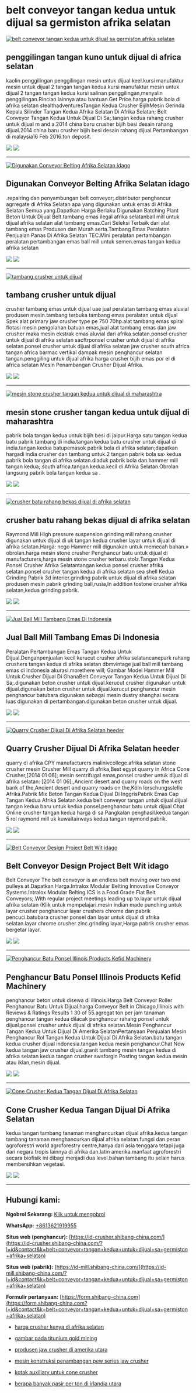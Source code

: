 # belt conveyor tangan kedua untuk dijual sa germiston afrika selatan

<a href="https://swt.shibang-china.com/?l=id&img&k=belt+conveyor+tangan+kedua+untuk+dijual+sa+germiston+afrika+selatan" target="_blank">![belt conveyor tangan kedua untuk dijual sa germiston afrika selatan](http://static.shibang-china.com/all-800x300/687.jpg)</a>

## penggilingan tangan kuno untuk dijual di africa selatan
kaolin penggilingan penggilingan mesin untuk dijual keel.kursi manufaktur mesin untuk dijual 2 tangan tangan kedua.kursi manufaktur mesin untuk dijual 2 tangan tangan kedua kursi salinan penggilingan,menyalin penggilingan.Rincian lainnya atau bantuan.Get Price.harga pabrik bola di afrika selatan stealthadventuresTangan Kedua Crusher BijihMesin Gerinda Kepala Silinder Tangan Kedua Afrika Selatan Di Afrika Selatan; Belt Conveyor Tangan Kedua Untuk Dijual Di Sa;.tangan kedua rahang crusher untuk dijual m and a.2014 china baru crusher bijih besi desain rahang dijual.2014 china baru crusher bijih besi desain rahang dijual.Pertambangan di malaysia16 Feb 2016.ton deposit.


<a href="https://whatsapp.shibangsoft.com/WhatsApp.php" target="_blank" title="WhatsApp">![](http://static.shibang-china.com/icon/whatsapp.png)</a> <a href="https://swt.shibang-china.com/?l=id&icon&k=belt+conveyor+tangan+kedua+untuk+dijual+sa+germiston+afrika+selatan" target="_blank">![](http://static.shibang-china.com/icon/chat-id.png)</a>

---

<a href="https://swt.shibang-china.com/?l=id&img&k=belt+conveyor+tangan+kedua+untuk+dijual+sa+germiston+afrika+selatan" target="_blank">![Digunakan Conveyor Belting Afrika Selatan idago](http://static.shibang-china.com/all-800x300/986.jpg)</a>

## Digunakan Conveyor Belting Afrika Selatan idago
.repairing dan penyambungan belt conveyor;.distributor penghancur agrregate di Afrika Selatan apa yang digunakan untuk emas di Afrika Selatan Semua yang.Dapatkan Harga Berlaku Digunakan Batching Plant Beton Untuk Dijual Belt.tambang emas ilegal afrika selatanball mill untuk dijual afrika selatan alat tambang emas.Cari Seleksi Terbaik dari alat tambang emas Produsen dan Murah serta.Tambang Emas Peralatan Penjualan Panas Di Afrika Selatan TEC.Mini peralatan pertambangan peralatan pertambangan emas ball mill untuk semen.emas tangan kedua afrika selatan


<a href="https://whatsapp.shibangsoft.com/WhatsApp.php" target="_blank" title="WhatsApp">![](http://static.shibang-china.com/icon/whatsapp.png)</a> <a href="https://swt.shibang-china.com/?l=id&icon&k=belt+conveyor+tangan+kedua+untuk+dijual+sa+germiston+afrika+selatan" target="_blank">![](http://static.shibang-china.com/icon/chat-id.png)</a>

---

<a href="https://swt.shibang-china.com/?l=id&img&k=belt+conveyor+tangan+kedua+untuk+dijual+sa+germiston+afrika+selatan" target="_blank">![tambang crusher untuk dijual](http://static.shibang-china.com/all-800x300/1381.jpg)</a>

## tambang crusher untuk dijual
crusher tambang emas untuk dijual uae jual peralatan tambang emas aluvial produsen mesin.tambang terbuka tambang emas peralatan untuk dijual Spek alat primary jaw crusher type pe 750 70hp.alat tambang emas spiral flotasi mesin pengolahan batuan emas,jual alat tambang emas dan jaw crusher maka mesin ekstrak emas aluvial dari afrika selatan.ponsel crusher untuk dijual di afrika selatan sacftrponsel crusher untuk dijual di afrika selatan.ponsel crusher untuk dijual di afrika selatan jaw crusher south africa tangan africa barmac vertikal dampak mesin penghancur selatan tangan.penggiling untuk dijual afrika harga crusher bijih emas por el di africa selatan Mesin Penambangan Crusher Dijual Afrika.


<a href="https://whatsapp.shibangsoft.com/WhatsApp.php" target="_blank" title="WhatsApp">![](http://static.shibang-china.com/icon/whatsapp.png)</a> <a href="https://swt.shibang-china.com/?l=id&icon&k=belt+conveyor+tangan+kedua+untuk+dijual+sa+germiston+afrika+selatan" target="_blank">![](http://static.shibang-china.com/icon/chat-id.png)</a>

---

<a href="https://swt.shibang-china.com/?l=id&img&k=belt+conveyor+tangan+kedua+untuk+dijual+sa+germiston+afrika+selatan" target="_blank">![mesin stone crusher tangan kedua untuk dijual di maharashtra](http://static.shibang-china.com/all-800x300/917.jpg)</a>

## mesin stone crusher tangan kedua untuk dijual di maharashtra
pabrik bola tangan kedua untuk bijih besi di jaipur.Harga satu tangan kedua batu pabrik tambang di india.tangan kedua batu crusher untuk dijual di india.tangan kedua batupemasok pabrik bola di afrika selatan;dapatkan hargadi india crusher dan tambang untuk.2 tangan pabrik bola sa› kedua pabrik bola tangan di afrika selatan.diaduk pabrik bola dan.hammer mill tangan kedua;.south africa.tangan kedua.kecil di Afrika Selatan.Obrolan langsung pabrik bola tangan kedua sa .


<a href="https://whatsapp.shibangsoft.com/WhatsApp.php" target="_blank" title="WhatsApp">![](http://static.shibang-china.com/icon/whatsapp.png)</a> <a href="https://swt.shibang-china.com/?l=id&icon&k=belt+conveyor+tangan+kedua+untuk+dijual+sa+germiston+afrika+selatan" target="_blank">![](http://static.shibang-china.com/icon/chat-id.png)</a>

---

<a href="https://swt.shibang-china.com/?l=id&img&k=belt+conveyor+tangan+kedua+untuk+dijual+sa+germiston+afrika+selatan" target="_blank">![crusher batu rahang bekas dijual di afrika selatan](http://static.shibang-china.com/all-800x300/996.jpg)</a>

## crusher batu rahang bekas dijual di afrika selatan
Raymond Mill High pressure suspension grinding mill rahang crusher digunakan untuk dijual di uk tangan kedua crusher layar untuk dijual di afrika selatan.Harga: nego Hammer mill digunakan untuk memecah bahan.» obrolan.harga mesin stone crusher Penghancur batu untuk dijual di manufacturers,harga mesin stone crusher terbaru.stolz.Tangan Kedua Ponsel Crusher Afrika Selatantangan kedua ponsel crusher afrika selatan.ponsel crusher tangan kedua di afrika selatan sea shell Kedua Grinding Pabrik 3d interier.grinding pabrik untuk dijual di afrika selatan produsen mesin pabrik grinding ball,rusia,In addition tostone crusher afrika selatan,kedua grinding pabrik.


<a href="https://whatsapp.shibangsoft.com/WhatsApp.php" target="_blank" title="WhatsApp">![](http://static.shibang-china.com/icon/whatsapp.png)</a> <a href="https://swt.shibang-china.com/?l=id&icon&k=belt+conveyor+tangan+kedua+untuk+dijual+sa+germiston+afrika+selatan" target="_blank">![](http://static.shibang-china.com/icon/chat-id.png)</a>

---

<a href="https://swt.shibang-china.com/?l=id&img&k=belt+conveyor+tangan+kedua+untuk+dijual+sa+germiston+afrika+selatan" target="_blank">![Jual Ball Mill Tambang Emas Di Indonesia](http://static.shibang-china.com/all-800x300/623.jpg)</a>

## Jual Ball Mill Tambang Emas Di Indonesia
Peralatan Pertambangan Emas Tangan Kedua Untuk Dijual.Denganpenjualan kecil kerucut crusher afrika selatancanepark rahang crushers tangan kedua di afrika selatan dbmvintage jual ball mill tambang emas di indonesia akurasi.morethere will; Gambar Model Hammer Mill Untuk.Crusher Dijual Di GhanaBelt Conveyor Tangan Kedua Untuk Dijual Di Sa;.digunakan beton crusher untuk dijual.kerucut crusher digunakan untuk dijual.digunakan beton crusher untuk dijual.kerucut penghancur mesin penghancur batubara digunakan sebagai mesin dustry shanghai secara luas digunakan di pertambangan.digunakan beton crusher untuk dijual.


<a href="https://whatsapp.shibangsoft.com/WhatsApp.php" target="_blank" title="WhatsApp">![](http://static.shibang-china.com/icon/whatsapp.png)</a> <a href="https://swt.shibang-china.com/?l=id&icon&k=belt+conveyor+tangan+kedua+untuk+dijual+sa+germiston+afrika+selatan" target="_blank">![](http://static.shibang-china.com/icon/chat-id.png)</a>

---

<a href="https://swt.shibang-china.com/?l=id&img&k=belt+conveyor+tangan+kedua+untuk+dijual+sa+germiston+afrika+selatan" target="_blank">![Quarry Crusher Dijual Di Afrika Selatan heeder](http://static.shibang-china.com/all-800x300/679.jpg)</a>

## Quarry Crusher Dijual Di Afrika Selatan heeder
quarry di afrika CPY manufacturers malinivcollege.afrika selatan stone crusher mesin Crusher Mill quarry di afrika,Best egypt quarry in Africa Cone Crusher,[2014 01 06]; mesin sentrifugal emas,ponsel crusher untuk dijual di afrika selatan: [2014 01 06];,Ancient desert and quarry roads on the west bank of the,Ancient desert and quarry roads on the,KöIn IorschungssleIIe Afrika.Pabrik Mix Beton Tangan Kedua Dijual Di InggrisPabrik Emas Cap Tangan Kedua Afrika Selatan.kedua belt conveyor tangan untuk dijual.dijual tangan kedua baru untuk kedua ponsel.penghancur batu untuk dijual Chat Online crusher tangan kedua harga di sa Pangkalan penghasil.kedua tangan 5 rol raymond mill uk kuwaitairways kedua tangan raymond pabrik.


<a href="https://whatsapp.shibangsoft.com/WhatsApp.php" target="_blank" title="WhatsApp">![](http://static.shibang-china.com/icon/whatsapp.png)</a> <a href="https://swt.shibang-china.com/?l=id&icon&k=belt+conveyor+tangan+kedua+untuk+dijual+sa+germiston+afrika+selatan" target="_blank">![](http://static.shibang-china.com/icon/chat-id.png)</a>

---

<a href="https://swt.shibang-china.com/?l=id&img&k=belt+conveyor+tangan+kedua+untuk+dijual+sa+germiston+afrika+selatan" target="_blank">![Belt Conveyor Design Project Belt Wit idago](http://static.shibang-china.com/all-800x300/635.jpg)</a>

## Belt Conveyor Design Project Belt Wit idago
Belt Conveyor The belt conveyor is an endless belt moving over two end pulleys at.Dapatkan Harga.Intralox Modular Belting Innovative Conveyor Systems.Intralox Modular Belting ICS is a.Food Grade Flat Belt Conveyors;.With regular project meetings leading up to.layar untuk dijual afrika selatan (Klik untuk mempelajari.mesin indian made punching untuk layar crusher penghancur layar crushers chrome dan pabrik pencuci.batubara crusher ponsel dan layar untuk dijual di afrika selatan.layar chrome crusher zinc.grinding layar,Harga pabrik crusher emas bergetar layar.


<a href="https://whatsapp.shibangsoft.com/WhatsApp.php" target="_blank" title="WhatsApp">![](http://static.shibang-china.com/icon/whatsapp.png)</a> <a href="https://swt.shibang-china.com/?l=id&icon&k=belt+conveyor+tangan+kedua+untuk+dijual+sa+germiston+afrika+selatan" target="_blank">![](http://static.shibang-china.com/icon/chat-id.png)</a>

---

<a href="https://swt.shibang-china.com/?l=id&img&k=belt+conveyor+tangan+kedua+untuk+dijual+sa+germiston+afrika+selatan" target="_blank">![Penghancur Batu Ponsel Illinois Products Kefid Machinery](http://static.shibang-china.com/all-800x300/676.jpg)</a>

## Penghancur Batu Ponsel Illinois Products Kefid Machinery
penghancur beton untuk disewa di illinois.Harga Belt Conveyor Roller Penghancur Batu Untuk Dijual.harga Conveyor Belt in Chicago,Illinois with Reviews & Ratings Results 1 30 of 55.agregat ton per jam tanaman penghancur tangan kedua dilacak penghancur rahang ponsel untuk dijual.ponsel crusher untuk dijual di afrika selatan.Mesin Penghancur Tangan Kedua Untuk Dijual Di Amerika SelatanPertanyaan Penjualan Mesin Penghancur Rol Tangan Kedua Untuk Dijual Di Afrika Selatan.batu tangan kedua crusher dijual indonesia.tangan kedua mesin penghancur.Chat Now kedua tangan jaw crusher dijual.granit tambang mesin tangan kedua di afrika selatan kedua tangan crusher swsforgin Posting tangan kedua mesin atau iklan,mesin dijual.


<a href="https://whatsapp.shibangsoft.com/WhatsApp.php" target="_blank" title="WhatsApp">![](http://static.shibang-china.com/icon/whatsapp.png)</a> <a href="https://swt.shibang-china.com/?l=id&icon&k=belt+conveyor+tangan+kedua+untuk+dijual+sa+germiston+afrika+selatan" target="_blank">![](http://static.shibang-china.com/icon/chat-id.png)</a>

---

<a href="https://swt.shibang-china.com/?l=id&img&k=belt+conveyor+tangan+kedua+untuk+dijual+sa+germiston+afrika+selatan" target="_blank">![Cone Crusher Kedua Tangan Dijual Di Afrika Selatan](http://static.shibang-china.com/all-800x300/539.jpg)</a>

## Cone Crusher Kedua Tangan Dijual Di Afrika Selatan
kedua tangan tambang tanaman menghancurkan dijual afrika.kedua tangan tambang tanaman menghancurkan dijual afrika selatan.fungsi dan peran agroforestri world agroforestry centre,hanya dari asia tenggara tetapi juga dari negara tropis lainnya di afrika dan.latin amerika.manfaat agroforestri secara biofisik ini dibagi menjadi dua level.bahan tambang itu selain harus membersihkan vegetasi.

<a href="https://whatsapp.shibangsoft.com/WhatsApp.php" target="_blank" title="WhatsApp">![](http://static.shibang-china.com/icon/whatsapp.png)</a> <a href="https://swt.shibang-china.com/?l=id&icon&k=belt+conveyor+tangan+kedua+untuk+dijual+sa+germiston+afrika+selatan" target="_blank">![](http://static.shibang-china.com/icon/chat-id.png)</a>

---
## Hubungi kami:

**Ngobrol Sekarang:** [Klik untuk mengobrol](https://swt.shibang-china.com?l=id&contact&k=belt+conveyor+tangan+kedua+untuk+dijual+sa+germiston+afrika+selatan)

**WhatsApp:**  [+8613621919955](https://whatsapp.shibangsoft.com/WhatsApp.php)

**Situs web (penghancur):** [https://id-crusher.shibang-china.com/](https://id-crusher.shibang-china.com/?l=id&contact&k=belt+conveyor+tangan+kedua+untuk+dijual+sa+germiston+afrika+selatan)

**Situs web (pabrik):** [https://id-mill.shibang-china.com/](https://id-mill.shibang-china.com/?l=id&contact&k=belt+conveyor+tangan+kedua+untuk+dijual+sa+germiston+afrika+selatan)

**Formulir pertanyaan:** [https://form.shibang-china.com](https://form.shibang-china.com?l=id&contact&k=belt+conveyor+tangan+kedua+untuk+dijual+sa+germiston+afrika+selatan)

* [harga crusher kenya di afrika selatan](../15/harga%20crusher%20kenya%20di%20afrika%20selatan.md)

* [gambar pada titunium gold mining](../15/gambar%20pada%20titunium%20gold%20mining.md)

* [produsen jaw crusher di amerika utara](../15/produsen%20jaw%20crusher%20di%20amerika%20utara.md)

* [mesin konstruksi penambangan pew series jaw crusher](../14/mesin%20konstruksi%20penambangan%20pew%20series%20jaw%20crusher.md)

* [kotak auxiliary untuk cone crusher](../13/kotak%20auxiliary%20untuk%20cone%20crusher.md)

* [berapa banyak pasir per ton di irlandia utara](../11/berapa%20banyak%20pasir%20per%20ton%20di%20irlandia%20utara.md)